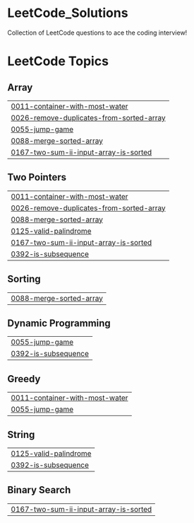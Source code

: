 # LeetCode_Solutions
Collection of LeetCode questions to ace the coding interview! 

<!---LeetCode Topics Start-->
# LeetCode Topics
## Array
|  |
| ------- |
| [0011-container-with-most-water](https://github.com/AnkitAggarwal0/LeetCode_Solutions/tree/master/0011-container-with-most-water) |
| [0026-remove-duplicates-from-sorted-array](https://github.com/AnkitAggarwal0/LeetCode_Solutions/tree/master/0026-remove-duplicates-from-sorted-array) |
| [0055-jump-game](https://github.com/AnkitAggarwal0/LeetCode_Solutions/tree/master/0055-jump-game) |
| [0088-merge-sorted-array](https://github.com/AnkitAggarwal0/LeetCode_Solutions/tree/master/0088-merge-sorted-array) |
| [0167-two-sum-ii-input-array-is-sorted](https://github.com/AnkitAggarwal0/LeetCode_Solutions/tree/master/0167-two-sum-ii-input-array-is-sorted) |
## Two Pointers
|  |
| ------- |
| [0011-container-with-most-water](https://github.com/AnkitAggarwal0/LeetCode_Solutions/tree/master/0011-container-with-most-water) |
| [0026-remove-duplicates-from-sorted-array](https://github.com/AnkitAggarwal0/LeetCode_Solutions/tree/master/0026-remove-duplicates-from-sorted-array) |
| [0088-merge-sorted-array](https://github.com/AnkitAggarwal0/LeetCode_Solutions/tree/master/0088-merge-sorted-array) |
| [0125-valid-palindrome](https://github.com/AnkitAggarwal0/LeetCode_Solutions/tree/master/0125-valid-palindrome) |
| [0167-two-sum-ii-input-array-is-sorted](https://github.com/AnkitAggarwal0/LeetCode_Solutions/tree/master/0167-two-sum-ii-input-array-is-sorted) |
| [0392-is-subsequence](https://github.com/AnkitAggarwal0/LeetCode_Solutions/tree/master/0392-is-subsequence) |
## Sorting
|  |
| ------- |
| [0088-merge-sorted-array](https://github.com/AnkitAggarwal0/LeetCode_Solutions/tree/master/0088-merge-sorted-array) |
## Dynamic Programming
|  |
| ------- |
| [0055-jump-game](https://github.com/AnkitAggarwal0/LeetCode_Solutions/tree/master/0055-jump-game) |
| [0392-is-subsequence](https://github.com/AnkitAggarwal0/LeetCode_Solutions/tree/master/0392-is-subsequence) |
## Greedy
|  |
| ------- |
| [0011-container-with-most-water](https://github.com/AnkitAggarwal0/LeetCode_Solutions/tree/master/0011-container-with-most-water) |
| [0055-jump-game](https://github.com/AnkitAggarwal0/LeetCode_Solutions/tree/master/0055-jump-game) |
## String
|  |
| ------- |
| [0125-valid-palindrome](https://github.com/AnkitAggarwal0/LeetCode_Solutions/tree/master/0125-valid-palindrome) |
| [0392-is-subsequence](https://github.com/AnkitAggarwal0/LeetCode_Solutions/tree/master/0392-is-subsequence) |
## Binary Search
|  |
| ------- |
| [0167-two-sum-ii-input-array-is-sorted](https://github.com/AnkitAggarwal0/LeetCode_Solutions/tree/master/0167-two-sum-ii-input-array-is-sorted) |
<!---LeetCode Topics End-->